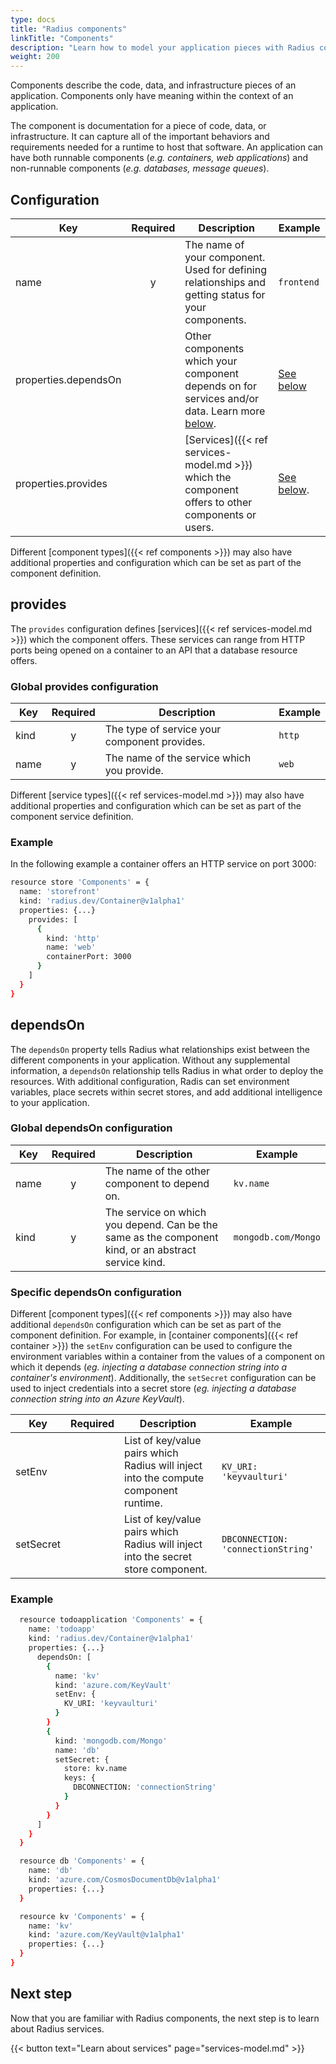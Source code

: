 ```yaml
---
type: docs
title: "Radius components"
linkTitle: "Components"
description: "Learn how to model your application pieces with Radius components."
weight: 200
---
```


Components describe the code, data, and infrastructure pieces of an application. Components only have meaning within the context of an application.

The component is documentation for a piece of code, data, or infrastructure. It can capture all of the important behaviors and requirements needed for a runtime to host that software. An application can have both runnable components (*e.g. containers, web applications*) and non-runnable components (*e.g. databases, message queues*).

## Configuration

| Key  | Required | Description | Example |
|------|:--------:|-------------|---------|
| name | y | The name of your component. Used for defining relationships and getting status for your components. | `frontend`
| properties.dependsOn | | Other components which your component depends on for services and/or data. Learn more [below](#dependson). | [See below](#dependsOn)
| properties.provides | | [Services]({{< ref services-model.md >}}) which the component offers to other components or users. | [See below](#provides).

Different [component types]({{< ref components >}}) may also have additional properties and configuration which can be set as part of the component definition.

## provides

The `provides` configuration defines [services]({{< ref services-model.md >}}) which the component offers. These services can range from HTTP ports being opened on a container to an API that a database resource offers.

### Global provides configuration

| Key  | Required | Description | Example |
|------|:--------:|-------------|---------|
| kind | y | The type of service your component provides. | `http`
| name | y | The name of the service which you provide. | `web`

Different [service types]({{< ref services-model.md >}}) may also have additional properties and configuration which can be set as part of the component service definition.

### Example

In the following example a container offers an HTTP service on port 3000:

```sh
resource store 'Components' = {
  name: 'storefront'
  kind: 'radius.dev/Container@v1alpha1'
  properties: {...}
    provides: [
      {
        kind: 'http'
        name: 'web'
        containerPort: 3000
      }
    ]
  }
}
```

## dependsOn

The `dependsOn` property tells Radius what relationships exist between the different components in your application. Without any supplemental information, a `dependsOn` relationship tells Radius in what order to deploy the resources. With additional configuration, Radis can set environment variables, place secrets within secret stores, and add additional intelligence to your application.

### Global dependsOn configuration

| Key  | Required | Description | Example |
|------|:--------:|-------------|---------|
| name | y | The name of the other component to depend on. | `kv.name`
| kind | y | The service on which you depend. Can be the same as the component kind, or an abstract service kind. | `mongodb.com/Mongo`

### Specific dependsOn configuration

Different [component types]({{< ref components >}}) may also have additional `dependsOn` configuration which can be set as part of the component definition. For example, in [container components]({{< ref container >}}) the `setEnv` configuration can be used to configure the environment variables within a container from the values of a component on which it depends (*eg. injecting a database connection string into a container's environment*). Additionally, the `setSecret` configuration can be used to inject credentials into a secret store (*eg. injecting a database connection string into an Azure KeyVault*).

| Key  | Required | Description | Example |
|------|:--------:|-------------|---------|
| setEnv | | List of key/value pairs which Radius will inject into the compute component runtime.  | `KV_URI: 'keyvaulturi'`
| setSecret | | List of key/value pairs which Radius will inject into the secret store component. | `DBCONNECTION: 'connectionString'`

### Example

```sh
  resource todoapplication 'Components' = {
    name: 'todoapp'
    kind: 'radius.dev/Container@v1alpha1'
    properties: {...}
      dependsOn: [
        {
          name: 'kv'
          kind: 'azure.com/KeyVault'
          setEnv: {
            KV_URI: 'keyvaulturi'
          }
        }
        {
          kind: 'mongodb.com/Mongo'
          name: 'db'
          setSecret: {
            store: kv.name
            keys: {
              DBCONNECTION: 'connectionString'
            }
          }
        }
      ]
    }
  }

  resource db 'Components' = {
    name: 'db'
    kind: 'azure.com/CosmosDocumentDb@v1alpha1'
    properties: {...}
  }

  resource kv 'Components' = {
    name: 'kv'
    kind: 'azure.com/KeyVault@v1alpha1'
    properties: {...}
  }
}
```

## Next step

Now that you are familiar with Radius components, the next step is to learn about Radius services.

{{< button text="Learn about services" page="services-model.md" >}}